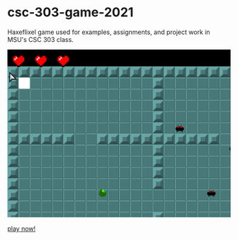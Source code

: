 # csc-303-game-2021
Haxeflixel game used for examples, assignments, and project work in MSU's CSC 303 class.

![screenshot](docs/demo_screenshot.png)

[play now!](https://sambumgardner.github.io/csc-303-game-2021/)